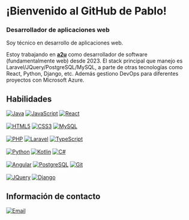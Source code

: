 # ¡Bienvenido al GitHub de Pablo!
### Desarrollador de aplicaciones web

<!---[![Top Langs](https://github-readme-stats.vercel.app/api/top-langs/?username=pgpablodev&theme=tokyonight&layout=extend)](https://github.com/pgpablodev)--->

Soy técnico en desarrollo de aplicaciones web.

Estoy trabajando en [**a2u**](https://www.advisor2you.com/) como desarrollador de software (fundamentalmente web) desde 2023.
El stack principal que manejo es Laravel/JQuery/PostgreSQL/MySQL, a parte de otras tecnologías como React, Python, Django, etc.
Además gestiono DevOps para diferentes proyectos con Microsoft Azure.

## Habilidades
[![Java](https://i.ibb.co/jZF81H5/java.png)]()
[![JavaScript](https://img.shields.io/badge/JavaScript-FECC00?style=for-the-badge&logo=javascript&logoColor=white&labelColor=101010)]()
[![React](https://img.shields.io/badge/REACT-5ED4F4?style=for-the-badge&logo=react&logoColor=white&labelColor=101010)]()
</br>
</br>
[![HTML5](https://img.shields.io/badge/HTML-E34F26?style=for-the-badge&logo=html5&logoColor=white&labelColor=101010)]()
[![CSS3](https://img.shields.io/badge/CSS3-1572B6?style=for-the-badge&logo=css3&logoColor=white&labelColor=101010)]()
[![MySQL](https://img.shields.io/badge/MySQL-4479A1?style=for-the-badge&logo=mysql&logoColor=white&labelColor=101010)]()
</br>
</br>
[![PHP](https://img.shields.io/badge/PHP-7A86B8?style=for-the-badge&logo=php&logoColor=white&labelColor=101010)]()
[![Laravel](https://img.shields.io/badge/LARAVEL-f23a2f?style=for-the-badge&logo=laravel&logoColor=white&labelColor=101010)]()
[![TypeScript](https://img.shields.io/badge/TypeScript-2d79c7?style=for-the-badge&logo=typescript&logoColor=white&labelColor=101010)]()
</br>
</br>
[![Python](https://img.shields.io/badge/Python-7ED321?style=for-the-badge&logo=python&logoColor=white&labelColor=101010)]()
[![Kotlin](https://img.shields.io/badge/KOTLIN-6942CB?style=for-the-badge&logo=kotlin&logoColor=white&labelColor=101010)]()
[![C#](https://img.shields.io/badge/CSHARP-67217A?style=for-the-badge&logo=sharp&logoColor=white&labelColor=101010)]()
</br>
</br>
[![Angular](https://img.shields.io/badge/Angular-DD0031?style=for-the-badge&logo=angular&logoColor=white&labelColor=101010)]()
[![PostgreSQL](https://img.shields.io/badge/PostgreSQL-316486?style=for-the-badge&logo=postgresql&logoColor=white&labelColor=101010)]()
[![Git](https://img.shields.io/badge/git-D64B21?style=for-the-badge&logo=git&logoColor=white&labelColor=101010)]()
</br>
</br>
[![JQuery](https://img.shields.io/badge/jquery-FECC00?style=for-the-badge&logo=jquery&logoColor=white&labelColor=101010)]()
[![Django](https://img.shields.io/badge/django-7ED321?style=for-the-badge&logo=django&logoColor=white&labelColor=101010)]()


## Información de contacto

[![Email](https://img.shields.io/badge/povarg.pablo@gmail.com-contacta_conmigo-D14836?style=for-the-badge&logo=gmail&logoColor=white&labelColor=101010)](mailto:povarg.pablo@gmail.com)
